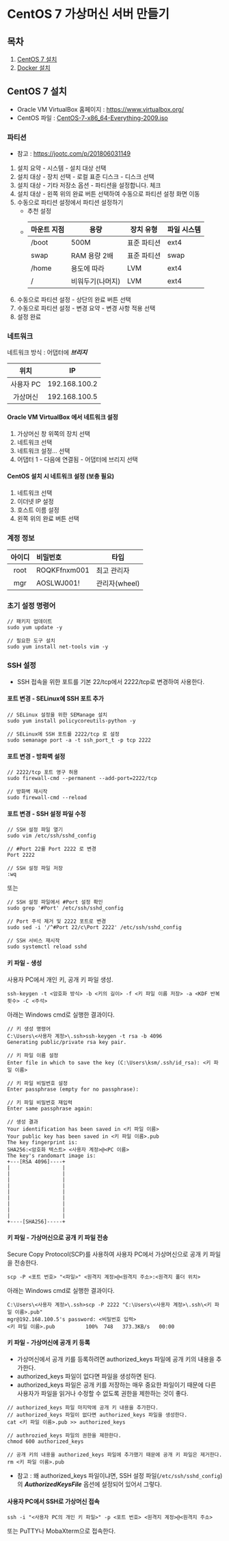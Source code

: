 # CentOS 7 가상머신 서버 만들기

## 목차
1. [CentOS 7 설치](#centOS-7-설치)
2. [Docker 설치](#docker-설치)

## CentOS 7 설치
- Oracle VM VirtualBox 홈페이지 : https://www.virtualbox.org/
- CentOS 파일 : [CentOS-7-x86_64-Everything-2009.iso](https://mirror.kakao.com/centos/7.9.2009/isos/x86_64/CentOS-7-x86_64-Everything-2009.iso) 

### 파티션
- 참고 : https://jootc.com/p/201806031149

1. 설치 요약 - 시스템 - 설치 대상 선택
1. 설치 대상 - 장치 선택 - 로컬 표준 디스크 - 디스크 선택
2. 설치 대상 - 기타 저장소 옵션 - 파티션을 설정합니다. 체크
3. 설치 대상 - 왼쪽 위의 완료 버튼 선택하여 수동으로 파티션 설정 화면 이동
4. 수동으로 파티션 설정에서 파티션 설정하기
   - 추천 설정
   - | 마운트 지점 | 용량             | 장치 유형   | 파일 시스템 |
     |-------------|------------------|-------------|-------------|
     | /boot       | 500M             | 표준 파티션 | ext4        |
     | swap        | RAM 용량 2배     | 표준 파티션 | swap        |
     | /home       | 용도에 따라      | LVM         | ext4        |
     | /           | 비워두기(나머지) | LVM         | ext4        |
5. 수동으로 파티션 설정 - 상단의 완료 버튼 선택
6. 수동으로 파티션 설정 - 변경 요약 - 변경 사항 적용 선택
7. 설정 완료

### 네트워크

네트워크 방식 : 어댑터에 ***브리지***

|위치       | IP            |
|:---------:|:-------------:|
| 사용자 PC | 192.168.100.2 |
| 가상머신  | 192.168.100.5 |

#### Oracle VM VirtualBox 에서 네트워크 설정
1. 가상머신 창 위쪽의 장치 선택
2. 네트워크 선택
3. 네트워크 설정... 선택
4. 어댑터 1 - 다음에 연결됨 - 어댑터에 브리지 선택

#### CentOS 설치 시 네트워크 설정 (보충 필요)
1. 네트워크 선택
2. 이더넷 IP 설정
3. 호스트 이름 설정
4. 왼쪽 위의 완료 버튼 선택

### 계정 정보
| 아이디 | 비밀번호     | 타입          |
|:------:|:-------------|---------------|
| root   | ROQKFfnxm001 | 최고 관리자   |
| mgr    | AOSLWJ001!   | 관리자(wheel) |

### 초기 설정 명령어
```
// 패키지 업데이트
sudo yum update -y

// 필요한 도구 설치
sudo yum install net-tools vim -y
```

### SSH 설정
- SSH 접속을 위한 포트를 기본 22/tcp에서 2222/tcp로 변경하여 사용한다.

#### 포트 변경 - SELinux에 SSH 포트 추가
```
// SELinux 설정을 위한 SEManage 설치
sudo yum install policycoreutils-python -y

// SELinux에 SSH 포트를 2222/tcp 로 설정
sudo semanage port -a -t ssh_port_t -p tcp 2222
```

#### 포트 변경 - 방화벽 설정
```
// 2222/tcp 포트 영구 허용
sudo firewall-cmd --permanent --add-port=2222/tcp

// 방화벽 재시작
sudo firewall-cmd --reload
```

#### 포트 변경 - SSH 설정 파일 수정
```
// SSH 설정 파일 열기
sudo vim /etc/ssh/sshd_config

// #Port 22를 Port 2222 로 변경
Port 2222

// SSH 설정 파일 저장
:wq
```
또는
```
// SSH 설정 파일에서 #Port 설정 확인
sudo grep '#Port' /etc/ssh/sshd_config

// Port 주석 제거 및 2222 포트로 변경
sudo sed -i '/^#Port 22/c\Port 2222' /etc/ssh/sshd_config

// SSH 서비스 재시작
sudo systemctl reload sshd
```

#### 키 파일 - 생성
사용자 PC에서 개인 키, 공개 키 파일 생성.
```
ssh-keygen -t <암호화 방식> -b <키의 길이> -f <키 파일 이름 저장> -a <KDF 반복 횟수> -C <주석>
```
아래는 Windows cmd로 실행한 결과이다.
```
// 키 생성 명령어
C:\Users\<사용자 계정>\.ssh>ssh-keygen -t rsa -b 4096
Generating public/private rsa key pair.

// 키 파일 이름 설정
Enter file in which to save the key (C:\Users\ksm/.ssh/id_rsa): <키 파일 이름>

// 키 파일 비밀번호 설정
Enter passphrase (empty for no passphrase):

// 키 파일 비밀번호 재입력
Enter same passphrase again:

// 생성 결과
Your identification has been saved in <키 파일 이름>
Your public key has been saved in <키 파일 이름>.pub
The key fingerprint is:
SHA256:<암호화 텍스트> <사용자 계정>@<PC 이름>
The key's randomart image is:
+---[RSA 4096]----+
|                 |
|                 |
|                 |
|                 |
|                 |
|                 |
|                 |
|                 |
|                 |
+----[SHA256]-----+
```

#### 키 파일 - 가상머신으로 공개 키 파일 전송
Secure Copy Protocol(SCP)를 사용하여 사용자 PC에서 가상머신으로 공개 키 파일을 전송한다.
```
scp -P <포트 번호> "<파일>" <원격지 계정>@<원격지 주소>:<원격지 폴더 위치>
```
아래는 Windows cmd로 실행한 결과이다.
```
C:\Users\<사용자 계정>\.ssh>scp -P 2222 "C:\Users\<사용자 계정>\.ssh\<키 파일 이름>.pub" 
mgr@192.168.100.5's password: <비밀번호 입력>
<키 파일 이름>.pub          100%  748   373.3KB/s   00:00
```

#### 키 파일 - 가상머신에 공개 키 등록
- 가상머신에서 공개 키를 등록하려면 authorized_keys 파일에 공개 키의 내용을 추가한다.
- authorized_keys 파일이 없다면 파일을 생성하면 된다.
- authorized_keys 파일은 공개 키를 저장하는 매우 중요한 파일이기 때문에 다른 사용자가 파일을 읽거나 수정할 수 없도록 권한을 제한하는 것이 좋다.

```
// authorized_keys 파일 마지막에 공개 키 내용을 추가한다.
// authorized_keys 파일이 없다면 authorized_keys 파일을 생성한다.
cat <키 파일 이름>.pub >> authorized_keys

// authrozied_keys 파일의 권한을 제한한다.
chmod 600 authorized_keys

// 공개 키의 내용을 authorized_keys 파일에 추가했기 때문에 공개 키 파일은 제거한다.
rm <키 파일 이름>.pub
```

- 참고 : 왜 authorized_keys 파일이냐면, SSH 설정 파일(```/etc/ssh/sshd_config```)의 ***AuthorizedKeysFile*** 옵션에 설정되어 있어서 그렇다.

#### 사용자 PC에서 SSH로 가상머신 접속
```
ssh -i "<사용자 PC의 개인 키 파일>" -p <포트 번호> <원격지 계정>@<원격지 주소>
```
또는 PuTTY나 MobaXterm으로 접속한다.

